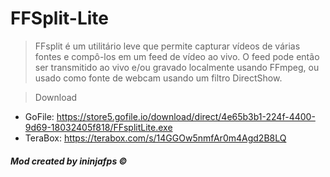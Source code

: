 # FFSplit-Lite

> FFsplit é um utilitário leve que permite capturar vídeos 
> de várias fontes e compô-los em um feed de vídeo ao vivo.
> O feed pode então ser transmitido ao vivo e/ou gravado localmente 
> usando FFmpeg, ou usado como fonte de webcam usando um filtro DirectShow.

> Download 
- GoFile: https://store5.gofile.io/download/direct/4e65b3b1-224f-4400-9d69-18032405f818/FFsplitLite.exe
- TeraBox: https://terabox.com/s/14GGOw5nmfAr0m4Agd2B8LQ

##### Mod created by ininjafps ©
